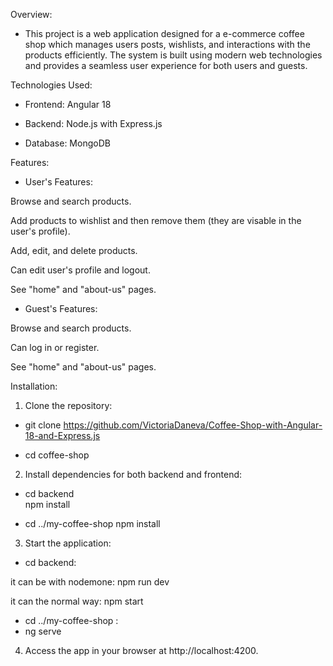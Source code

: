 Overview:

- This project is a web application designed for a e-commerce coffee shop which manages users posts, wishlists, and interactions with the products efficiently. 
The system is built using modern web technologies and provides a seamless user experience for both users and guests.




Technologies Used:

- Frontend: Angular 18

- Backend: Node.js with Express.js

- Database: MongoDB
  



Features:

- User's Features:

Browse and search products.

Add products to wishlist and then remove them (they are visable in the user's profile).

Add, edit, and delete products.

Can edit user's profile and logout.

See "home" and "about-us" pages.


- Guest's Features:
  
Browse and search products.

Can log in or register.

See "home" and "about-us" pages.



Installation:

1. Clone the repository:

- git clone <https://github.com/VictoriaDaneva/Coffee-Shop-with-Angular-18-and-Express.js>  

- cd coffee-shop

2. Install dependencies for both backend and frontend:
   
- cd backend  
npm install

- cd ../my-coffee-shop 
npm install

3. Start the application:
- cd backend:
  
it can be with nodemone: npm run dev

it can the normal way: npm start

- cd ../my-coffee-shop :
- ng serve  

4.  Access the app in your browser at http://localhost:4200.
